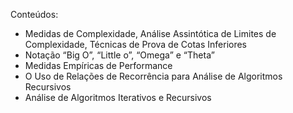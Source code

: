 Conteúdos:

- Medidas de Complexidade, Análise Assintótica de Limites de Complexidade, Técnicas de Prova de Cotas Inferiores
- Notação “Big O”, “Little o”, “Omega” e “Theta”
- Medidas Empíricas de Performance
- O Uso de Relações de Recorrência para Análise de Algoritmos Recursivos
- Análise de Algoritmos Iterativos e Recursivos
